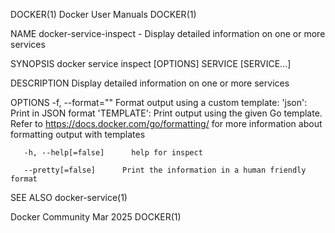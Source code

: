 DOCKER(1)							      Docker User Manuals							     DOCKER(1)

NAME
       docker-service-inspect - Display detailed information on one or more services

SYNOPSIS
       docker service inspect [OPTIONS] SERVICE [SERVICE...]

DESCRIPTION
       Display detailed information on one or more services

OPTIONS
       -f,  --format=""	      Format output using a custom template: 'json':		 Print in JSON format 'TEMPLATE':	  Print output using the given
       Go template.  Refer to https://docs.docker.com/go/formatting/ for more information about formatting output with templates

       -h, --help[=false]      help for inspect

       --pretty[=false]	     Print the information in a human friendly format

SEE ALSO
       docker-service(1)

Docker Community							   Mar 2025								     DOCKER(1)
